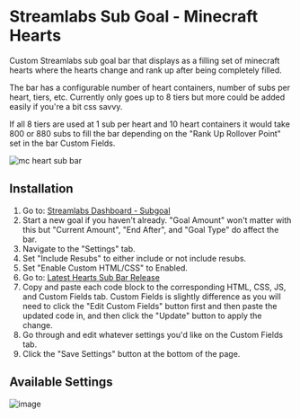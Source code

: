 # Streamlabs Sub Goal - Minecraft Hearts

Custom Streamlabs sub goal bar that displays as a filling set of minecraft hearts where the hearts change and rank up after being completely filled.

The bar has a configurable number of heart containers, number of subs per heart, tiers, etc. Currently only goes up to 8 tiers but more could be added easily if you're a bit css savvy.

If all 8 tiers are used at 1 sub per heart and 10 heart containers it would take 800 or 880 subs to fill the bar depending on the "Rank Up Rollover Point" set in the bar Custom Fields. 

![mc heart sub bar](https://user-images.githubusercontent.com/50642352/140399999-20cd8d64-1ce0-47ca-bb17-b1f5f1224eac.gif)


## Installation

1) Go to: [Streamlabs Dashboard - Subgoal](https://streamlabs.com/dashboard#/subgoal)
2) Start a new goal if you haven't already. "Goal Amount" won't matter with this but "Current Amount", "End After", and "Goal Type" do affect the bar.
3) Navigate to the "Settings" tab.
4) Set "Include Resubs" to either include or not include resubs.
5) Set "Enable Custom HTML/CSS" to Enabled.
6) Go to: [Latest Hearts Sub Bar Release](https://gist.github.com/Encrypted-Thoughts/ca4e3895b92b3220aa908e204d6f41ab)
8) Copy and paste each code block to the corresponding HTML, CSS, JS, and Custom Fields tab. Custom Fields is slightly difference as you will need to click the "Edit Custom Fields" button first and then paste the updated code in, and then click the "Update" button to apply the change.
9) Go through and edit whatever settings you'd like on the Custom Fields tab.
10) Click the "Save Settings" button at the bottom of the page.

## Available Settings

![image](https://user-images.githubusercontent.com/50642352/140438376-3d046496-9a34-4d79-ab7d-d8fd0153aacc.png)
